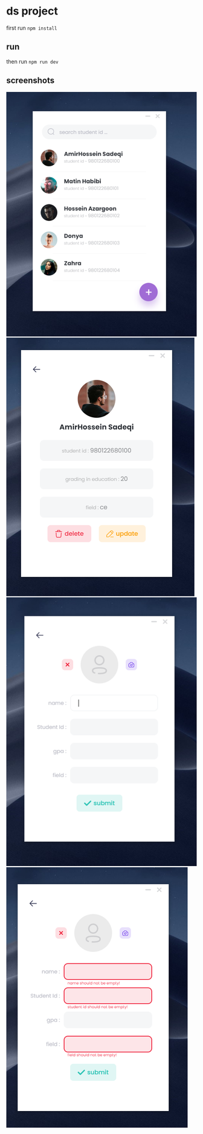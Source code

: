 # ds project

first run `npm install`

## run

then run `npm run dev`

## screenshots

![home page](./screenshots/screenshot1.png)
![student page](./screenshots/screenshot2.png)
![add student page](./screenshots/screenshot3.png)
![input validation](./screenshots/screenshot4.png)
